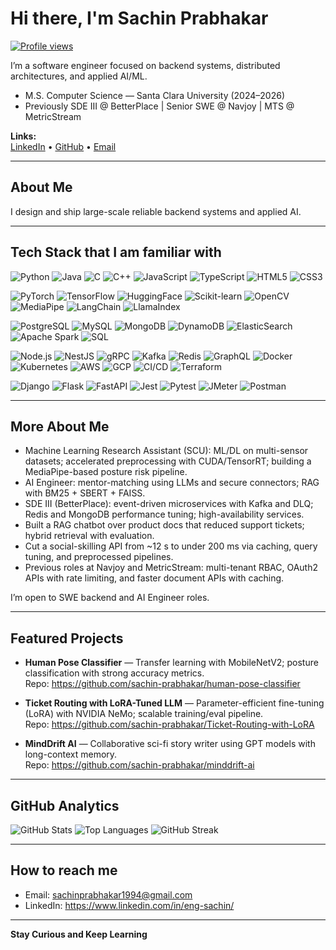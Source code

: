 # Hi there, I'm Sachin Prabhakar

[![Profile views](https://komarev.com/ghpvc/?username=sachin-prabhakar&label=Profile%20views)](https://github.com/sachin-prabhakar)

I’m a software engineer focused on backend systems, distributed architectures, and applied AI/ML. 

- M.S. Computer Science — Santa Clara University (2024–2026)  
- Previously SDE III @ BetterPlace | Senior SWE @ Navjoy | MTS @ MetricStream

**Links:**  
[LinkedIn](https://www.linkedin.com/in/eng-sachin/) • [GitHub](https://github.com/sachin-prabhakar) • [Email](mailto:sachinprabhakar1994@gmail.com) 

---

## About Me

I design and ship large-scale reliable backend systems and applied AI. 

<!-- Optional header image or GIF -->
<!--
<p align="right">
  <img src="assets/hero.gif" alt="Working at a desk illustration" width="420"/>
</p>
-->

---

## Tech Stack that I am familiar with

<!-- Languages -->
![Python](https://img.shields.io/badge/Python-3776AB?logo=python&logoColor=white)
![Java](https://img.shields.io/badge/Java-007396?logo=openjdk&logoColor=white)
![C](https://img.shields.io/badge/C-A8B9CC?logo=c&logoColor=black)
![C++](https://img.shields.io/badge/C++-00599C?logo=cplusplus&logoColor=white)
![JavaScript](https://img.shields.io/badge/JavaScript-F7DF1E?logo=javascript&logoColor=black)
![TypeScript](https://img.shields.io/badge/TypeScript-3178C6?logo=typescript&logoColor=white)
![HTML5](https://img.shields.io/badge/HTML5-E34F26?logo=html5&logoColor=white)
![CSS3](https://img.shields.io/badge/CSS3-1572B6?logo=css3&logoColor=white)

<!-- AI / ML -->
![PyTorch](https://img.shields.io/badge/PyTorch-EE4C2C?logo=pytorch&logoColor=white)
![TensorFlow](https://img.shields.io/badge/TensorFlow-FF6F00?logo=tensorflow&logoColor=white)
![HuggingFace](https://img.shields.io/badge/Hugging%20Face-FFD21E?logo=huggingface&logoColor=black)
![Scikit-learn](https://img.shields.io/badge/scikit--learn-F7931E?logo=scikitlearn&logoColor=white)
![OpenCV](https://img.shields.io/badge/OpenCV-5C3EE8?logo=opencv&logoColor=white)
![MediaPipe](https://img.shields.io/badge/MediaPipe-00C3FF?logo=google&logoColor=white)
![LangChain](https://img.shields.io/badge/LangChain-2C3E50)
![LlamaIndex](https://img.shields.io/badge/LlamaIndex-111827)

<!-- Data / DB -->
![PostgreSQL](https://img.shields.io/badge/PostgreSQL-4169E1?logo=postgresql&logoColor=white)
![MySQL](https://img.shields.io/badge/MySQL-4479A1?logo=mysql&logoColor=white)
![MongoDB](https://img.shields.io/badge/MongoDB-47A248?logo=mongodb&logoColor=white)
![DynamoDB](https://img.shields.io/badge/DynamoDB-4053D6?logo=amazon-dynamodb&logoColor=white)
![ElasticSearch](https://img.shields.io/badge/ElasticSearch-005571?logo=elasticsearch&logoColor=white)
![Apache Spark](https://img.shields.io/badge/Apache%20Spark-E25A1C?logo=apachespark&logoColor=white)
![SQL](https://img.shields.io/badge/SQL-025E8C?logo=postgresql&logoColor=white)

<!-- Backend / Infra -->
![Node.js](https://img.shields.io/badge/Node.js-339933?logo=node.js&logoColor=white)
![NestJS](https://img.shields.io/badge/NestJS-E0234E?logo=nestjs&logoColor=white)
![gRPC](https://img.shields.io/badge/gRPC-000000?logo=grpc&logoColor=white)
![Kafka](https://img.shields.io/badge/Kafka-231F20?logo=apachekafka&logoColor=white)
![Redis](https://img.shields.io/badge/Redis-DC382D?logo=redis&logoColor=white)
![GraphQL](https://img.shields.io/badge/GraphQL-E10098?logo=graphql&logoColor=white)
![Docker](https://img.shields.io/badge/Docker-2496ED?logo=docker&logoColor=white)
![Kubernetes](https://img.shields.io/badge/Kubernetes-326CE5?logo=kubernetes&logoColor=white)
![AWS](https://img.shields.io/badge/AWS-232F3E?logo=amazonaws&logoColor=white)
![GCP](https://img.shields.io/badge/GCP-4285F4?logo=googlecloud&logoColor=white)
![CI/CD](https://img.shields.io/badge/CI%2FCD-0A0A0A)
![Terraform](https://img.shields.io/badge/Terraform-7B42BC?logo=terraform&logoColor=white)

<!-- Frameworks / Tools -->
![Django](https://img.shields.io/badge/Django-092E20?logo=django&logoColor=white)
![Flask](https://img.shields.io/badge/Flask-000000?logo=flask&logoColor=white)
![FastAPI](https://img.shields.io/badge/FastAPI-009688?logo=fastapi&logoColor=white)
![Jest](https://img.shields.io/badge/Jest-C21325?logo=jest&logoColor=white)
![Pytest](https://img.shields.io/badge/Pytest-0A9EDC?logo=pytest&logoColor=white)
![JMeter](https://img.shields.io/badge/JMeter-D22128?logo=apachejmeter&logoColor=white)
![Postman](https://img.shields.io/badge/Postman-FF6C37?logo=postman&logoColor=white)

---

## More About Me

- Machine Learning Research Assistant (SCU): ML/DL on multi-sensor datasets; accelerated preprocessing with CUDA/TensorRT; building a MediaPipe-based posture risk pipeline.  
- AI Engineer: mentor-matching using LLMs and secure connectors; RAG with BM25 + SBERT + FAISS.  
- SDE III (BetterPlace): event-driven microservices with Kafka and DLQ; Redis and MongoDB performance tuning; high-availability services.  
- Built a RAG chatbot over product docs that reduced support tickets; hybrid retrieval with evaluation.  
- Cut a social-skilling API from ~12 s to under 200 ms via caching, query tuning, and preprocessed pipelines.  
- Previous roles at Navjoy and MetricStream: multi-tenant RBAC, OAuth2 APIs with rate limiting, and faster document APIs with caching.  

I’m open to SWE backend and AI Engineer roles.

---

## Featured Projects

- **Human Pose Classifier** — Transfer learning with MobileNetV2; posture classification with strong accuracy metrics.  
  Repo: https://github.com/sachin-prabhakar/human-pose-classifier

- **Ticket Routing with LoRA-Tuned LLM** — Parameter-efficient fine-tuning (LoRA) with NVIDIA NeMo; scalable training/eval pipeline.  
  Repo: https://github.com/sachin-prabhakar/Ticket-Routing-with-LoRA

- **MindDrift AI** — Collaborative sci-fi story writer using GPT models with long-context memory.  
  Repo: https://github.com/sachin-prabhakar/minddrift-ai

---

## GitHub Analytics

<!-- Replace `sachin-prabhakar` with your GitHub username if needed -->
![GitHub Stats](https://github-readme-stats.vercel.app/api?username=sachin-prabhakar&show_icons=true&hide_title=false)
![Top Languages](https://github-readme-stats.vercel.app/api/top-langs/?username=sachin-prabhakar&layout=compact)
![GitHub Streak](https://streak-stats.demolab.com?user=sachin-prabhakar)

---

## How to reach me

- Email: sachinprabhakar1994@gmail.com  
- LinkedIn: https://www.linkedin.com/in/eng-sachin/  

---

**Stay Curious and Keep Learning**
